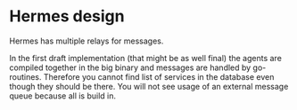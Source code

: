 # Hermes design

Hermes has multiple relays for messages.

In the first draft implementation (that might be as well final) the agents are
compiled together in the big binary and messages are handled by go-routines.
Therefore you cannot find list of services in the database even though they
should be there. You will not see usage of an external message queue because
all is build in.